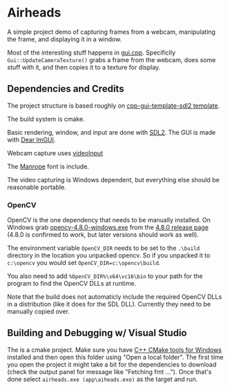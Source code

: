 # Airheads
A simple project demo of capturing frames from a webcam, manipulating the frame, and displaying it in a window.

Most of the interesting stuff happens in [gui.cpp](app/src/gui.cpp). Specificlly `Gui::UpdateCameraTexture()` grabs a frame from the webcam, does some stuff with it, and then copies it to a texture for display.

## Dependencies and Credits

The project structure is based roughly on [cpp-gui-template-sdl2 template](https://github.com/MartinHelmut/cpp-gui-template-sdl2).

The build system is cmake. 

Basic rendering, window, and input are done with [SDL2](https://www.libsdl.org).
The GUI is made with [Dear ImGUI](https://github.com/ocornut/imgui).

Webcam capture uses [videoInput](https://github.com/ofTheo/videoInput)

The [Manrope](https://manropefont.com) font is include.

The video capturing is Windows dependent, but everything else should be reasonable portable.

### OpenCV
OpenCV is the one dependency that needs to be manually installed. On Windows grab [opencv-4.8.0-windows.exe](https://github.com/opencv/opencv/releases/download/4.8.0/opencv-4.8.0-windows.exe) from the [4.8.0 release page](https://github.com/opencv/opencv/releases/tag/4.8.0) (4.8.0 is confirmed to work, but later versions should work as well).
 
The environment variable `OpenCV_DIR` needs to be set to the `.\build` directory in the location you unpacked opencv. So if you unpacked it to `c:\opencv` you would set `OpenCV_DIR=c:\opencv\build`.

You also need to add `%OpenCV_DIR%\x64\vc16\bin` to your path for the program to find the OpenCV DLLs at runtime.

Note that the build does not automaticly include the required OpenCV DLLs in a distribution (like it does for the SDL DLL). Currently they need to be manually copied over.

## Building and Debugging w/ Visual Studio
The is a cmake project. Make sure you have [C++ CMake tools for Windows](https://learn.microsoft.com/en-us/cpp/build/cmake-projects-in-visual-studio?view=msvc-170) installed and then open this folder using "Open a local folder". The first time you open the project it might take a bit for the dependencies to download (check the output panel for message like "Fetching fmt ..."). Once that's done select `airheads.exe (app\aiheads.exe)` as the target and run.